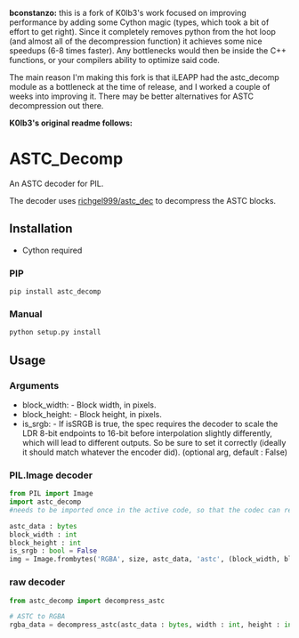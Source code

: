 **bconstanzo:** this is a fork of K0lb3's work focused on improving performance by adding some Cython magic (types, which took a bit of effort to get right). Since it completely removes python from the hot loop (and almost all of the decompression function) it achieves some nice speedups (6-8 times faster). Any bottlenecks would then be inside the C++ functions, or your compilers ability to optimize said code.

The main reason I'm making this fork is that iLEAPP had the astc_decomp module as a bottleneck at the time of release, and I worked a couple of weeks into improving it. There may be better alternatives for ASTC decompression out there.

**K0lb3's original readme follows:**

# ASTC_Decomp
An ASTC decoder for PIL.

The decoder uses [richgel999/astc_dec](https://github.com/richgel999/astc_dec) to decompress the ASTC blocks.


## Installation
- Cython required
### PIP
```
pip install astc_decomp
```
### Manual
```cmd
python setup.py install
```


## Usage
### Arguments
* block_width: - Block width, in pixels.
* block_height: - Block height, in pixels.
* is_srgb: - If isSRGB is true, the spec requires the decoder to scale the LDR 8-bit endpoints to 16-bit before interpolation slightly differently, which will lead to different outputs. So be sure to set it correctly (ideally it should match whatever the encoder did).
(optional arg, default : False)

### PIL.Image decoder
```python
from PIL import Image
import astc_decomp 
#needs to be imported once in the active code, so that the codec can register itself

astc_data : bytes
block_width : int
block_height : int
is_srgb : bool = False
img = Image.frombytes('RGBA', size, astc_data, 'astc', (block_width, block_height, is_srgb))
```

### raw decoder
```python
from astc_decomp import decompress_astc

# ASTC to RGBA
rgba_data = decompress_astc(astc_data : bytes, width : int, height : int, block_width : int, block_height : int, is_srgb : bool = False)
```